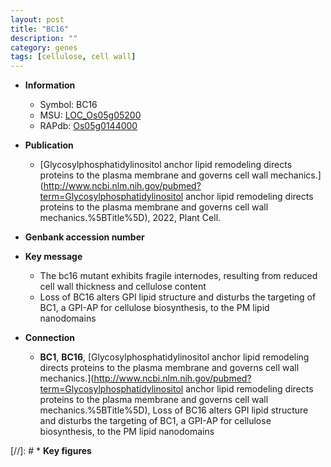 ```yaml
---
layout: post
title: "BC16"
description: ""
category: genes
tags: [cellulose, cell wall]
---
```


* **Information**  
    + Symbol: BC16  
    + MSU: [LOC_Os05g05200](http://rice.uga.edu/cgi-bin/ORF_infopage.cgi?orf=LOC_Os05g05200)  
    + RAPdb: [Os05g0144000](http://rapdb.dna.affrc.go.jp/viewer/gbrowse_details/irgsp1?name=Os05g0144000)  

* **Publication**  
    + [Glycosylphosphatidylinositol anchor lipid remodeling directs proteins to the plasma membrane and governs cell wall mechanics.](http://www.ncbi.nlm.nih.gov/pubmed?term=Glycosylphosphatidylinositol anchor lipid remodeling directs proteins to the plasma membrane and governs cell wall mechanics.%5BTitle%5D), 2022, Plant Cell.

* **Genbank accession number**  

* **Key message**  
    + The bc16 mutant exhibits fragile internodes, resulting from reduced cell wall thickness and cellulose content
    + Loss of BC16 alters GPI lipid structure and disturbs the targeting of BC1, a GPI-AP for cellulose biosynthesis, to the PM lipid nanodomains

* **Connection**  
    + __BC1__, __BC16__, [Glycosylphosphatidylinositol anchor lipid remodeling directs proteins to the plasma membrane and governs cell wall mechanics.](http://www.ncbi.nlm.nih.gov/pubmed?term=Glycosylphosphatidylinositol anchor lipid remodeling directs proteins to the plasma membrane and governs cell wall mechanics.%5BTitle%5D),  Loss of BC16 alters GPI lipid structure and disturbs the targeting of BC1, a GPI-AP for cellulose biosynthesis, to the PM lipid nanodomains

[//]: # * **Key figures**  


